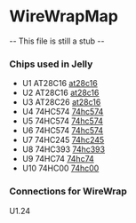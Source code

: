 # WireWrapMap

-- This file is still a stub --

### Chips used in Jelly

  - U1 AT28C16 [at28c16](https://github.com/agsb/jelly/assets/14941647/0e6a42e7-9d13-4c5b-8078-834cc9717078)
  - U2 AT28C16 [at28c16](https://github.com/agsb/jelly/assets/14941647/0e6a42e7-9d13-4c5b-8078-834cc9717078)
  - U3 AT28C26 [at28c16](https://github.com/agsb/jelly/assets/14941647/0e6a42e7-9d13-4c5b-8078-834cc9717078)
  - U4 74HC574 [74hc574](https://github.com/agsb/jelly/assets/14941647/389d5967-7fb1-4645-8b06-98f8ca35686f)
  - U5 74HC574 [74hc574](https://github.com/agsb/jelly/assets/14941647/389d5967-7fb1-4645-8b06-98f8ca35686f)
  - U6 74HC574 [74hc574](https://github.com/agsb/jelly/assets/14941647/389d5967-7fb1-4645-8b06-98f8ca35686f)
  - U7 74HC245 [74hc245](https://github.com/agsb/jelly/assets/14941647/2990746c-01e9-4c97-b71f-3ceca05f751b)
  - U8 74HC393 [74hc393](https://github.com/agsb/jelly/assets/14941647/131a82d1-9269-4ded-93cc-4d0f6053b101)
  - U9  74HC74 [74hc74](https://github.com/agsb/jelly/assets/14941647/7b43e177-1a82-49fd-ad0a-cf376e5011dd)
  - U10 74HC00 [74hc00](https://github.com/agsb/jelly/assets/14941647/2f70cb16-b870-4e8b-bac9-e86a2bcbbb6e)

### Connections for WireWrap

  U1.24
